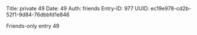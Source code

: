 Title: private 49
Date: 49
Auth: friends
Entry-ID: 977
UUID: ec19e978-cd2b-52f1-9d84-76dbbfd1e846

Friends-only entry 49
